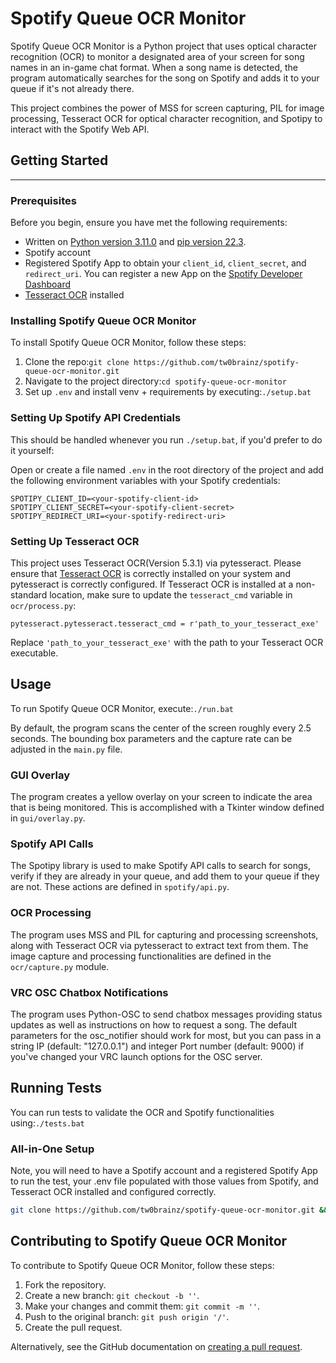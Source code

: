 Spotify Queue OCR Monitor
=========================

Spotify Queue OCR Monitor is a Python project that uses optical character recognition (OCR) to monitor a designated area of your screen for song names in an in-game chat format. When a song name is detected, the program automatically searches for the song on Spotify and adds it to your queue if it's not already there.

This project combines the power of MSS for screen capturing, PIL for image processing, Tesseract OCR for optical character recognition, and Spotipy to interact with the Spotify Web API.

## Getting Started
---------------

### Prerequisites

Before you begin, ensure you have met the following requirements:

*   Written on [Python version 3.11.0](https://www.python.org/downloads/release/python-3110/) and [pip version 22.3](https://pypi.org/project/pip/).
*   Spotify account
*   Registered Spotify App to obtain your `client_id`, `client_secret`, and `redirect_uri`. You can register a new App on the [Spotify Developer Dashboard](https://developer.spotify.com/dashboard/)
*   [Tesseract OCR](https://github.com/UB-Mannheim/tesseract/wiki) installed

### Installing Spotify Queue OCR Monitor

To install Spotify Queue OCR Monitor, follow these steps:

1.  Clone the repo:`git clone https://github.com/tw0brainz/spotify-queue-ocr-monitor.git`
2.  Navigate to the project directory:`cd spotify-queue-ocr-monitor`
3.  Set up `.env` and install venv + requirements by executing:`./setup.bat`

### Setting Up Spotify API Credentials
This should be handled whenever you run `./setup.bat`, if you'd prefer to do it yourself:

Open or create a file named `.env` in the root directory of the project and add the following environment variables with your Spotify credentials:

    SPOTIPY_CLIENT_ID=<your-spotify-client-id>
    SPOTIPY_CLIENT_SECRET=<your-spotify-client-secret>
    SPOTIPY_REDIRECT_URI=<your-spotify-redirect-uri>
    

### Setting Up Tesseract OCR

This project uses Tesseract OCR(Version 5.3.1) via pytesseract. Please ensure that [Tesseract OCR](https://github.com/UB-Mannheim/tesseract/wiki) is correctly installed on your system and pytesseract is correctly configured. If Tesseract OCR is installed at a non-standard location, make sure to update the `tesseract_cmd` variable in `ocr/process.py`:

    pytesseract.pytesseract.tesseract_cmd = r'path_to_your_tesseract_exe'
    

Replace `'path_to_your_tesseract_exe'` with the path to your Tesseract OCR executable.

Usage
-----

To run Spotify Queue OCR Monitor, execute:`./run.bat`

By default, the program scans the center of the screen roughly every 2.5 seconds. The bounding box parameters and the capture rate can be adjusted in the `main.py` file.

### GUI Overlay

The program creates a yellow overlay on your screen to indicate the area that is being monitored. This is accomplished with a Tkinter window defined in `gui/overlay.py`.

### Spotify API Calls

The Spotipy library is used to make Spotify API calls to search for songs, verify if they are already in your queue, and add them to your queue if they are not. These actions are defined in `spotify/api.py`.

### OCR Processing

The program uses MSS and PIL for capturing and processing screenshots, along with Tesseract OCR via pytesseract to extract text from them. The image capture and processing functionalities are defined in the `ocr/capture.py` module.

### VRC OSC Chatbox Notifications

The program uses Python-OSC to send chatbox messages providing status updates as well as instructions on how to request a song. The default parameters for the osc\_notifier should work for most, but you can pass in a string IP (default: "127.0.0.1") and integer Port number (default: 9000) if you've changed your VRC launch options for the OSC server.

Running Tests
-------------

You can run tests to validate the OCR and Spotify functionalities using:`./tests.bat`

### All-in-One Setup
Note, you will need to have a Spotify account and a registered Spotify App to run the test, your .env file populated with those values from Spotify, and Tesseract OCR installed and configured correctly.
```bash
git clone https://github.com/tw0brainz/spotify-queue-ocr-monitor.git && cd spotify-queue-ocr-monitor && ./setup.bat && ./tests.bat
```

Contributing to Spotify Queue OCR Monitor
-----------------------------------------

To contribute to Spotify Queue OCR Monitor, follow these steps:

1.  Fork the repository.
2.  Create a new branch: `git checkout -b ''`.
3.  Make your changes and commit them: `git commit -m ''`.
4.  Push to the original branch: `git push origin '/'`.
5.  Create the pull request.

Alternatively, see the GitHub documentation on [creating a pull request](https://docs.github.com/en/github/collaborating-with-issues-and-pull-requests/creating-a-pull-request).